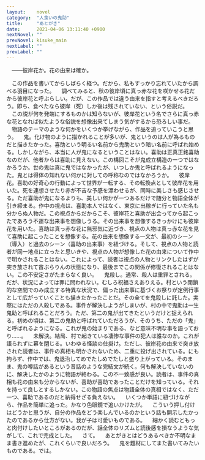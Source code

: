 ```yaml
---
layout:    novel
category:  "人食いの鬼助"
title:     "あとがき"
date:      2021-04-06 13:11:40 +0900
nextNovel: ""
prevNovel: kisuke_main
nextLabel: ""
prevLabel: ""
---
```

　――彼岸花か。花の由来は確か。

　この作品を書いてからしばらく経つ。だから、私もすっかり忘れていたから調べる羽目になった。
　調べてみると、秋の彼岸頃に真っ赤な花を咲かせる花だから彼岸花と呼ぶらしい。だが、この作品では違う由来を指すと考えるべきだろう。即ち、食べたなら彼岸（死）しか後は残されていない、という俗説だ。
　この説が何を発端にするものかは知らないが、彼岸花という名でさらに真っ赤な花となれば似たような俗説を想像出来てしまう気がするから恐ろしい事だ。
　物語のテーマのような何かをいくつか挙げながら、作品を追っていこうと思う。
　鬼。化け物のように描かれることが多いが、鬼というのは人が為るものだと描きたかった。喜助という明るい名前から鬼助という暗い名前に呼ばれ始める。しかしながら、本当に人が鬼になるということはない。喜助は正真正銘喜助なのだが、他者からは喜助に見えない。この構図こそが鬼成立構造の一つではなかろうか。世の鬼は真に鬼ではなかったが、いつしか鬼と呼ばれるようになった。鬼とは得体の知れない何かに対しての呼称なのではなかろうか。
　彼岸花。喜助の好奇心の行動によって世界が一転する、その転換点として彼岸花を用いた。死を連想させたり赤が不吉な予感を漂わせるが、同時に美しさも感じさせる。ただ喜助が鬼になるよりも、美しい何かが一つあるだけで随分と物語全体が引き締まる。作中の視点は、喜助本人ではなく、東京に出稼ぎに行っていた名も分からぬ人物だ。この視点からだからこそ、彼岸花と喜助が出会ってから起こったであろう不運な出来事を想像しうる。その出来事を想像するきっかけにも彼岸花を用いた。喜助は真っ赤な花に無邪気に近づき、視点の人物は真っ赤な花を見て喜助に起こったことを想像する。花の由来を想像する一文が、最初のシーン（導入）と過去のシーン（喜助の出来事）を紐づける。そして、視点の人物と読者が同一地点に立ったと思いきや、視点の人物が想像した花の由来について作中で明かされることはない。これによって、読者は視点の人物とリンクしたはずが突き放されて宙ぶらりんの状態になり、最後までこの関係が修復されることはない。この不安定さがたまらなく良い。
　鬼殺し。通常、殺人は重罪とされる。だが、状況によっては罪に問われない。むしろ祝福さえありえる。村という閉鎖的な空間でのみ成立する特異な状況で、偏った出来事に基づくお祭りが定例行事として広がっていくことも描きたかったことだ。その全てを鬼殺しに託した。実際にはただの人殺しである。事件が解決しようがしまいが、村の中で鬼助は一生鬼助と呼ばれることだろう。ただ、第二の鬼が出てきたというだけと捉えられる。初めの頃は、第二の鬼助と呼ばれていただろうが、そのうち、ただの「鬼」と呼ばれるようになる。これが鬼の始まりである、など意味不明な事を語っており……。
　未解決。結局、村で起きている凄惨な事件の犯人は誰なのか。これが語られずに幕を閉じる。いわゆる怪談の仕掛け。ただし、彼岸花の由来で突き放された読者は、事件の真相も明かされないため、二重に投げ出されている。にも拘らず、作中では、鬼退治してめでたしめでたしと盛り上がっている。そのまま、鬼の噂話があるという昔話のような完結文が続く。何も解決していないのに、解決したかのように物語が終わる。この不一致感が良い。読者は、事件の真相も花の由来も分からないが、喜助が喜助であったことだけを知っている。それを持って良しとするしかない。この物語の焦点は物語全体の真相ではなく、ただ一つ、喜助であるのだと納得せざる負えない。
　いくつか単語に紐づけながら、作品を簡単に追った。かなり色眼鏡で追いかけたが。
　こういう押し付けはどうかと思うが、自分の作品をどう楽しんでいるのかという話も開示したかったのであるから仕方がない。我が子は可愛いものである。
　細かく読むともっと肉付けしたいところがあるのだが、話全体のリズムと読後感を損なうような気がして、これで完成とした。
　さて。
　あとがきとはどうあるべきか不明なまま書き進めたが、これくらいで良いだろう。
　鬼を題材にしてまた書いてみたいものである。では。
　
　
　
　
　
　
　
　
　
　
　